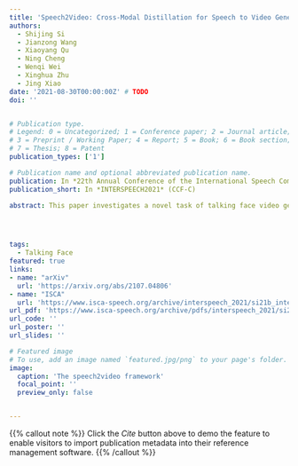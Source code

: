 ```yaml
---
title: 'Speech2Video: Cross-Modal Distillation for Speech to Video Generation'
authors:
  - Shijing Si
  - Jianzong Wang
  - Xiaoyang Qu
  - Ning Cheng
  - Wenqi Wei
  - Xinghua Zhu
  - Jing Xiao
date: '2021-08-30T00:00:00Z' # TODO
doi: ''


# Publication type.
# Legend: 0 = Uncategorized; 1 = Conference paper; 2 = Journal article;
# 3 = Preprint / Working Paper; 4 = Report; 5 = Book; 6 = Book section;
# 7 = Thesis; 8 = Patent
publication_types: ['1']

# Publication name and optional abbreviated publication name.
publication: In *22th Annual Conference of the International Speech Communication Association*
publication_short: In *INTERSPEECH2021* (CCF-C)

abstract: This paper investigates a novel task of talking face video generation solely from speeches. The speech-to-video generation technique can spark interesting applications in entertainment, customer service, and human-computer-interaction industries. Indeed, the timbre, accent and speed in speeches could contain rich information relevant to speakers’ appearance. The challenge mainly lies in disentangling the distinct visual attributes from audio signals. In this article, we propose a light-weight, cross-modal distillation method to extract disentangled emotional and identity information from unlabelled video inputs. The extracted features are then integrated by a generative adversarial network into talking face video clips. With carefully crafted discriminators, the proposed framework achieves realistic generation results. Experiments with observed individuals demonstrated that the proposed framework captures the emotional expressions solely from speeches, and produces spontaneous facial motion in the video output. Compared to the baseline method where speeches are combined with a static image of the speaker, the results of the proposed framework is almost indistinguishable. User studies also show that the proposed method outperforms the existing algorithms in terms of emotion expression in the generated videos.




tags:
  - Talking Face
featured: true
links:
- name: "arXiv"
  url: 'https://arxiv.org/abs/2107.04806'
- name: "ISCA"
  url: 'https://www.isca-speech.org/archive/interspeech_2021/si21b_interspeech.html'
url_pdf: 'https://www.isca-speech.org/archive/pdfs/interspeech_2021/si21b_interspeech.pdf'
url_code: ''
url_poster: ''
url_slides: ''

# Featured image
# To use, add an image named `featured.jpg/png` to your page's folder.
image:
  caption: 'The speech2video framework'
  focal_point: ''
  preview_only: false


---
```


{{% callout note %}}
Click the _Cite_ button above to demo the feature to enable visitors to import publication metadata into their reference management software.
{{% /callout %}}

